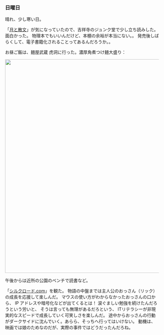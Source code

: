 ### 日曜日

晴れ、少し寒い日。

「[月と散文](https://www.kadokawa.co.jp/product/322106000861/)」が気になっていたので、吉祥寺のジュンク堂で少し立ち読みした。
面白かった。
物理本でもいいんだけど、本棚の余裕が本当にない。。
発売後しばらくして、電子書籍化されることってあるんだろうか。。

お昼ご飯は、麺屋武蔵 虎洞に行った。濃厚角煮つけ麺大盛り：

<img src="https://i.imgur.com/DTHNCrX.jpg" width="700">

午後からは近所の公園のベンチで読書など。

「[シルクロード.com](https://ja.wikipedia.org/wiki/%E3%82%B7%E3%83%AB%E3%82%AF%E3%83%AD%E3%83%BC%E3%83%89.com_-%E5%8F%B2%E4%B8%8A%E6%9C%80%E5%A4%A7%E3%81%AE%E9%97%87%E3%82%B5%E3%82%A4%E3%83%88-)」を観た。
物語の中盤までは主人公のおっさん（リック）の成長を応援して楽しんだ。
マウスの使い方がわからなかったおっさんの口から、
IP アドレスや暗号化などが出てくるとは！
涙ぐましい勉強を続けたんだろうという労いと、
そうは言っても無理があるだろという、
ITリテラシーが非現実的なスピードで成長していく可笑しさを楽しんだ。
途中からおっさんの行動がダークサイドに沈んでいく。あらら、そっちへ行ってはいけない。
動機は、映画では娘のためなのだが、実際の事件ではどうだったんだろね。